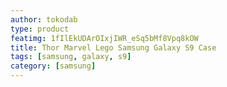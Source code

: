 ```yaml
---
author: tokodab
type: product
featimg: 1fIlEkUDArOIxjIWR_eSq5bMf8Vpq8kOW
title: Thor Marvel Lego Samsung Galaxy S9 Case
tags: [samsung, galaxy, s9]
category: [samsung]
---
```

